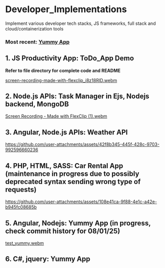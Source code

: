 # Developer_Implementations

Implement various developer tech stacks, JS frameworks, full stack and cloud/containerization tools

### Most recent: [Yummy App](https://github.com/PerfectionistAF/Developer_Implementations/tree/main?tab=readme-ov-file#5-angular-nodejs-yummy-app-in-progress-check-commit-history-for-080125) 

## 1. JS Productivity App: ToDo_App Demo

**Refer to file directory for complete code and README**

[screen-recording-made-with-flexclip_i8z18RlD.webm](https://github.com/user-attachments/assets/2be91f5b-0724-4b00-b19d-61c5064477ee)

## 2. Node.js APIs: Task Manager in Ejs, Nodejs backend, MongoDB

[Screen Recording - Made with FlexClip (1).webm](https://github.com/user-attachments/assets/c19123fe-2323-4b2f-ae4d-c7bbc3d65ffb)

## 3. Angular, Node.js APIs: Weather API


https://github.com/user-attachments/assets/42f8b345-445f-428c-9703-992596660236


## 4. PHP, HTML, SASS: Car Rental App (maintenance in progress due to possibly deprecated syntax sending wrong type of requests)


https://github.com/user-attachments/assets/108e41ca-9f88-4e1c-a42e-b945fc08685b


## 5. Angular, Nodejs: Yummy App (in progress, check commit history for 08/01/25)


[test_yummy.webm](https://github.com/user-attachments/assets/4ceb1ab7-bfc5-49b1-8175-c2ab90d8ebc7)


## 6. C#, jquery: Yummy App
